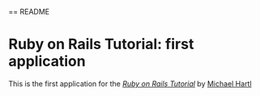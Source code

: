 == README

# Ruby on Rails Tutorial:  first application

This is the first application for the [*Ruby on Rails Tutorial*](http://railstutorial.org/) by [Michael Hartl](http://michaelhartl.com/)